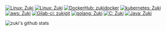 [![Linux: Zuki](https://img.shields.io/badge/Debian-black?logo=debian&logoColor=red)](https://www.debian.org/)
[![Linux: Zuki](https://img.shields.io/badge/Redhat-black?logo=redhat&logoColor=red)](https://www.redhat.com/)
[![DockerHub: zukidocker](https://img.shields.io/badge/docker-black?logo=docker&logoColor=blue)](https://hub.docker.com/u/zukidocker)
[![kubernetes: Zuki](https://img.shields.io/badge/kubernetes-black?logo=kubernetes)](https://kubernetes.io/)
[![aws: Zuki](https://img.shields.io/badge/aws-black?logo=AmazonAWS&logoColor=yellow)](https://aws.amazon.com/)
[![Gilab-ci: zukigit](https://img.shields.io/badge/gitlab_ci-black?logo=gitlab)](https://gitlab.com/zukigit)
[![golang: Zuki](https://img.shields.io/badge/golang-black?logo=go)](https://go.dev/)
[![C: Zuki](https://img.shields.io/badge/C%20programming-black?logo=c)](https://www.gnu.org/software/gnu-c-manual/)
[![Java: Zuki](https://img.shields.io/badge/Java-black?logo=openjdk)](https://www.java.com/)

<!-- [![Total Visitors: Zuki](https://komarev.com/ghpvc/?username=zukigit&color=green&style=plastic)](https://github.com/zukigit) -->
![zuki's github stats](https://github-readme-stats.vercel.app/api?username=zukigit&show_icons=true&count_private=true&line_height=40&line_width=500)

